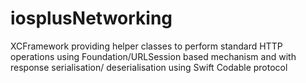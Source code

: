 # iosplusNetworking

XCFramework providing helper classes to perform standard HTTP operations using Foundation/URLSession based mechanism and with response serialisation/ deserialisation using Swift Codable protocol
